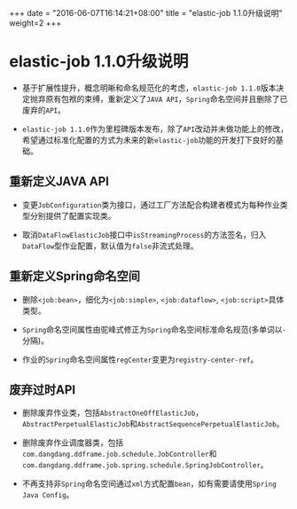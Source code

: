 +++
date = "2016-06-07T16:14:21+08:00"
title = "elastic-job 1.1.0升级说明"
weight=2
+++

# elastic-job 1.1.0升级说明

* 基于扩展性提升，概念明晰和命名规范化的考虑，`elastic-job 1.1.0`版本决定抛弃原有包袱的束缚，重新定义了`JAVA API`，`Spring`命名空间并且删除了已废弃的`API`。

* `elastic-job 1.1.0`作为里程碑版本发布，除了`API`改动并未做功能上的修改，希望通过标准化配置的方式为未来的新`elastic-job`功能的开发打下良好的基础。

## 重新定义JAVA API

* 变更`JobConfiguration`类为接口，通过工厂方法配合构建者模式为每种作业类型分别提供了配置实现类。

* 取消`DataFlowElasticJob`接口中`isStreamingProcess`的方法签名，归入`DataFlow`型作业配置，默认值为`false`非流式处理。

## 重新定义Spring命名空间

* 删除`<job:bean>`，细化为`<job:simple>`, `<job:dataflow>`, `<job:script>`具体类型。

* `Spring`命名空间属性由驼峰式修正为`Spring`命名空间标准命名规范(多单词以`-`分隔)。

* 作业的`Spring`命名空间属性`regCenter`变更为`registry-center-ref`。

## 废弃过时API

* 删除废弃作业类，包括`AbstractOneOffElasticJob`，`AbstractPerpetualElasticJob`和`AbstractSequencePerpetualElasticJob`。

* 删除废弃作业调度器类，包括`com.dangdang.ddframe.job.schedule.JobController`和`com.dangdang.ddframe.job.spring.schedule.SpringJobController`。

* 不再支持非`Spring`命名空间通过`xml`方式配置`bean`，如有需要请使用`Spring Java Config`。